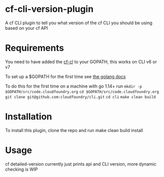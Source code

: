 # cf-cli-version-plugin
A cf CLI plugin to tell you what version of the cf CLI you should be using based on your cf API

# Requirements
You need to have added the [cf-cl](github.com/cloudfoundry/cli) to your GOPATH, this works on CLI v6 or v7 

To set up a $GOPATH for the first time see [the golang docs](https://golang.org/doc/gopath_code.html)

To do this for the first time on a machine with go 1.14+ run 
  `mkdir -p $GOPATH/src/code.cloudfoundry.org` 
  `cd $GOPATH/src/code.cloudfoundry.org`
  `git clone git@github.com:cloudfoundry/cli.git`
  `cd cli`
  `make clean build`

# Installation
To install this plugin, clone the repo and run make clean build install

# Usage
cf detailed-version currently just prints api and CLI version, more dynamic checking is WIP

